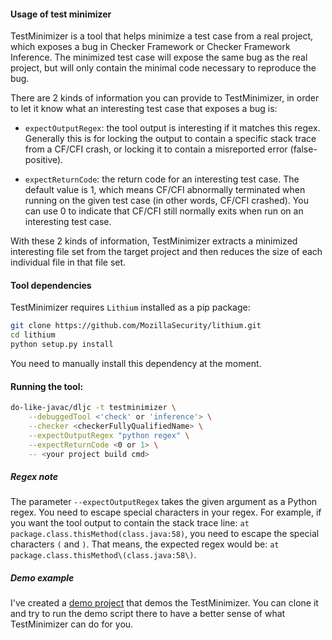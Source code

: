 #### Usage of test minimizer

TestMinimizer is a tool that helps minimize a test case from a real
project, which exposes a bug in Checker Framework or Checker Framework
Inference. The minimized test case will expose the same bug as the
real project, but will only contain the minimal code necessary to
reproduce the bug.

There are 2 kinds of information you can provide to TestMinimizer, in
order to let it know what an interesting test case that exposes a
bug is:

- `expectOutputRegex`: the tool output is interesting if it matches
  this regex. Generally this is for locking the output to contain a
  specific stack trace from a CF/CFI crash, or locking it to contain a
  misreported error (false-positive).

- `expectReturnCode`: the return code for an interesting test
  case. The default value is 1, which means CF/CFI abnormally
  terminated when running on the given test case (in other words,
  CF/CFI crashed). You can use 0 to indicate that CF/CFI still
  normally exits when run on an interesting test case.

With these 2 kinds of information, TestMinimizer extracts a minimized
interesting file set from the target project and then reduces the size
of each individual file in that file set.


#### Tool dependencies

TestMinimizer requires `Lithium` installed as a pip package:

```bash
git clone https://github.com/MozillaSecurity/lithium.git
cd lithium
python setup.py install
```

You need to manually install this dependency at the moment.


#### Running the tool:

```bash
do-like-javac/dljc -t testminimizer \
    --debuggedTool <'check' or 'inference'> \
    --checker <checkerFullyQualifiedName> \
    --expectOutputRegex "python regex" \
    --expectReturnCode <0 or 1> \
    -- <your project build cmd>
```

##### Regex note

The parameter `--expectOutputRegex` takes the given argument as a
Python regex. You need to escape special characters in your regex. For
example, if you want the tool output to contain the stack trace line:
`at package.class.thisMethod(class.java:58)`, you need to escape the
special characters `(` and `)`. That means, the expected regex would
be: `at package.class.thisMethod\(class.java:58\)`.


##### Demo example

I've created a [demo
project](https://github.com/CharlesZ-Chen/DemoProject4TestMinimizer)
that demos the TestMinimizer. You can clone it and try to run the demo
script there to have a better sense of what TestMinimizer can do for
you.

